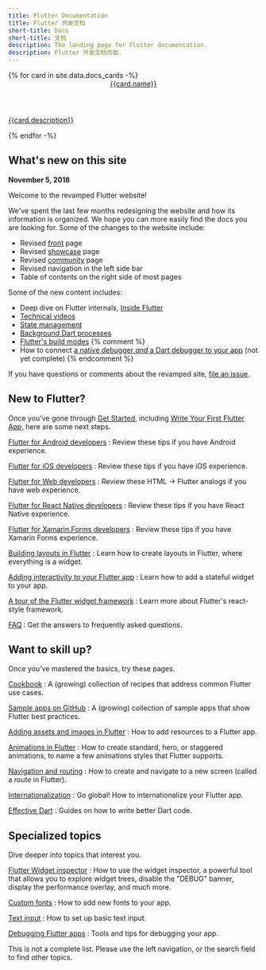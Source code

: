 ```yaml
---
title: Flutter Documentation
title: Flutter 开发文档
short-title: Docs
short-title: 文档
description: The landing page for Flutter documentation.
description: Flutter 开发文档页面.
---
```


<div class="card-deck">
{% for card in site.data.docs_cards -%}
  <a class="card" href="{{card.url}}">
    <div class="card-body">
      <header class="card-title">{{card.name}}</header>
      <p class="card-text">{{card.description}}</p>
    </div>
  </a>
{% endfor -%}
</div>

## What's new on this site

**November 5, 2018**

Welcome to the revamped Flutter website!

We've spent the last few months redesigning the website and how its
information is organized. We hope you can more easily find the docs
you are looking for. Some of the changes to the website include:

* Revised [front](/) page
* Revised [showcase](/showcase) page
* Revised [community](/community) page
* Revised navigation in the left side bar
* Table of contents on the right side of most pages

Some of the new content includes:

* Deep dive on Flutter internals,
  [Inside Flutter](/docs/resources/inside-flutter)
* [Technical videos](/docs/resources/videos)
* [State management](/docs/development/data-and-backend/state-mgmt)
* [Background Dart
  processes](/docs/development/packages-and-plugins/background-processes)
* [Flutter's build modes](/docs/testing/build-modes)
{% comment %}
* How to connect [a native debugger _and_
  a Dart debugger to your app](/docs/testing/oem-debuggers)
  (not yet complete)
{% endcomment %}

If you have questions or comments about the revamped site, [file an
issue]({{site.repo.this}}/issues).

## New to Flutter?

Once you've gone through [Get Started](/docs/get-started/install),
including [Write Your First Flutter App,](/docs/get-started/codelab)
here are some next steps.

[Flutter for Android developers](/docs/get-started/flutter-for/android-devs)
: Review these tips if you have Android experience.

[Flutter for iOS developers](/docs/get-started/flutter-for/ios-devs)
: Review these tips if you have iOS experience.

[Flutter for Web developers](/docs/get-started/flutter-for/web-devs)
: Review these HTML -> Flutter analogs if you have web experience.

[Flutter for React Native developers](/docs/get-started/flutter-for/react-native-devs)
: Review these tips if you have React Native experience.

[Flutter for Xamarin.Forms developers](/docs/get-started/flutter-for/xamarin-forms-devs)
: Review these tips if you have Xamarin Forms experience.

[Building layouts in Flutter](/docs/development/ui/layout)
: Learn how to create layouts in Flutter, where everything is a widget.

[Adding interactivity to your Flutter app](/docs/development/ui/interactive)
: Learn how to add a stateful widget to your app.

[A tour of the Flutter widget framework](/docs/development/ui/widgets-intro)
: Learn more about Flutter's react-style framework.

[FAQ](/docs/resources/faq)
: Get the answers to frequently asked questions.


## Want to skill up?

Once you’ve mastered the basics, try these pages.

[Cookbook](/docs/cookbook)
: A (growing) collection of recipes that address common Flutter use cases.

[Sample apps on GitHub]({{site.github}}/flutter/samples/blob/master/INDEX.md)
: A (growing) collection of sample apps that show Flutter best practices.

[Adding assets and images in Flutter](/docs/development/ui/assets-and-images)
: How to add resources to a Flutter app.

[Animations in Flutter](/docs/development/ui/animations)
: How to create standard, hero, or staggered animations, to
  name a few animations styles that Flutter supports.

[Navigation and routing](/docs/development/ui/navigation)
: How to create and navigate to a new screen (called a _route_ in Flutter).

[Internationalization](/docs/development/accessibility-and-localization/internationalization)
: Go global! How to internationalize your Flutter app.

[Effective Dart]({{site.dart-site}}/guides/language/effective-dart)
: Guides on how to write better Dart code.

## Specialized topics

Dive deeper into topics that interest you.

[Flutter Widget inspector](/docs/development/tools/inspector)
: How to use the widget inspector, a powerful tool that allows
  you to explore widget trees, disable the "DEBUG"
  banner, display the performance overlay, and much more.

[Custom fonts](/docs/cookbook/design/fonts)
: How to add new fonts to your app.

[Text input](/docs/cookbook/forms/text-input)
: How to set up basic text input.

[Debugging Flutter apps](/docs/testing/debugging)
: Tools and tips for debugging your app.

This is not a complete list. Please use the left navigation,
or the search field to find other topics.
